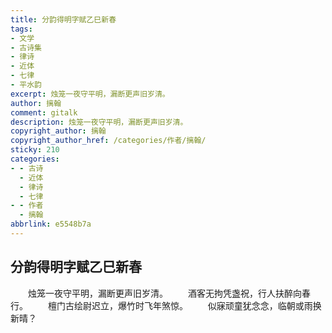 ```yaml
---
title: 分韵得明字赋乙巳新春
tags:
- 文学
- 古诗集
- 律诗
- 近体
- 七律
- 平水韵
excerpt: 烛笼一夜守平明，漏断更声旧岁清。
author: 摛翰
comment: gitalk
description: 烛笼一夜守平明，漏断更声旧岁清。
copyright_author: 摛翰
copyright_author_href: /categories/作者/摛翰/
sticky: 210
categories:
- - 古诗
  - 近体
  - 律诗
  - 七律
- - 作者
  - 摛翰
abbrlink: e5548b7a
---
```

## 分韵得明字赋乙巳新春

&emsp;&emsp;烛笼一夜守平明，漏断更声旧岁清。
&emsp;&emsp;酒客无拘凭盏祝，行人扶醉向春行。
&emsp;&emsp;檀门古绘尉迟立，爆竹时飞年煞惊。
&emsp;&emsp;似寐顽童犹念念，临朝或雨换新晴？